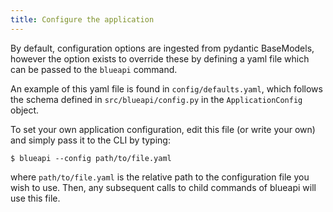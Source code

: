 ```yaml
---
title: Configure the application
---
```


By default, configuration options are ingested from pydantic BaseModels,
however the option exists to override these by defining a yaml file
which can be passed to the `blueapi` command.

An example of this yaml file is found in `config/defaults.yaml`, which
follows the schema defined in `src/blueapi/config.py` in the
`ApplicationConfig` object.

To set your own application configuration, edit this file (or write your
own) and simply pass it to the CLI by typing:

    $ blueapi --config path/to/file.yaml

where `path/to/file.yaml` is the relative path to the configuration file
you wish to use. Then, any subsequent calls to child commands of blueapi
will use this file.

